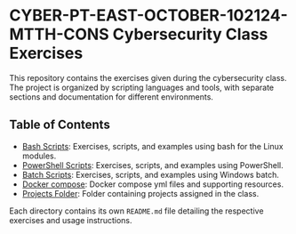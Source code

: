 # CYBER-PT-EAST-OCTOBER-102124-MTTH-CONS Cybersecurity Class Exercises

This repository contains the exercises given during the cybersecurity class. The project is organized by scripting languages and tools, with separate sections and documentation for different environments.

## Table of Contents

- [Bash Scripts](src/main/bash/README.md): Exercises, scripts, and examples using bash for the Linux modules.
- [PowerShell Scripts](src/main/powershell/README.md): Exercises, scripts, and examples using PowerShell.
- [Batch Scripts](src/main/batch/README.md): Exercises, scripts, and examples using Windows batch.
- [Docker compose](src/main/resources/docker/README.md): Docker compose yml files and supporting resources.
- [Projects Folder](src/main/projects/README.md): Folder containing projects assigned in the class.

Each directory contains its own `README.md` file detailing the respective exercises and usage instructions.